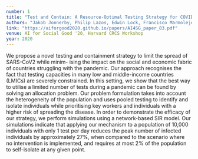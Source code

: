```yaml
---
number: 1
title: "Test and Contain: A Resource-Optimal Testing Strategy for COVID-19"
authors: "Jakob Jonnerby, Philip Lazos, Edwin Lock, Francisco Marmolejo-Cossío, C. Bronk Ramsey and Divya Sridhar"
link: "https://aiforgood2020.github.io/papers/AI4SG_paper_83.pdf"
venue: AI for Social Good '20, Harvard CRCS Workshop
year: 2020
---
```

We propose a novel testing and containment strategy to limit the spread of SARS-CoV2 while minim- ising the impact on the social and economic fabric of countries struggling with the pandemic. Our approach recognises the fact that testing capacities in many low and middle-income countries (LMICs) are severely constrained. In this setting, we show that the best way to utilise a limited number of tests during a pandemic can be found by solving an allocation problem. Our problem formulation takes into account the heterogeneity of the population and uses pooled testing to identify and isolate individuals while prioritising key workers and individuals with a higher risk of spreading the disease. In order to demonstrate the efficacy of our strategy, we perform simulations using a network-based SIR model. Our simulations indicate that applying our mechanism to a population of 10,000 individuals with only 1 test per day reduces the peak number of infected individuals by approximately 27%, when compared to the scenario where no intervention is implemented, and requires at most 2% of the population to self-isolate at any given point.